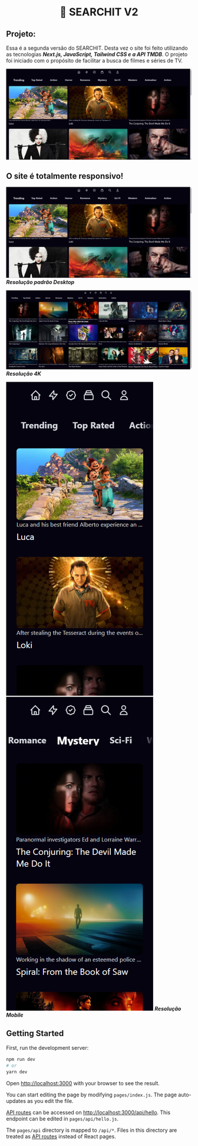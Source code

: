 <h1 align="center">🔎 SEARCHIT V2</h1>
  
## Projeto:

Essa é a segunda versão do SEARCHIT. Desta vez o site foi feito utilizando as tecnologias ***Next.js, JavaScript, Tailwind CSS e a API TMDB***. O projeto foi iniciado com o propósito de facilitar a busca de filmes e séries de TV.

![alt text](https://github.com/GlimaGit/Searchit-V2/blob/main/preview/imgDesktop.PNG?raw=true)

## O site é totalmente responsivo!

![alt text](https://github.com/GlimaGit/Searchit-V2/blob/main/preview/imgDesktop.PNG?raw=true)
***Resolução padrão Desktop***

![alt text](https://github.com/GlimaGit/Searchit-V2/blob/main/preview/img4k.png?raw=true)
***Resolução 4K***

![alt text](https://github.com/GlimaGit/Searchit-V2/blob/main/preview/imgMobile.PNG?raw=true)
![alt text](https://github.com/GlimaGit/Searchit-V2/blob/main/preview/imgResponsive.PNG?raw=true)
***Resolução Mobile***


## Getting Started

First, run the development server:

```bash
npm run dev
# or
yarn dev
```

Open [http://localhost:3000](http://localhost:3000) with your browser to see the result.

You can start editing the page by modifying `pages/index.js`. The page auto-updates as you edit the file.

[API routes](https://nextjs.org/docs/api-routes/introduction) can be accessed on [http://localhost:3000/api/hello](http://localhost:3000/api/hello). This endpoint can be edited in `pages/api/hello.js`.

The `pages/api` directory is mapped to `/api/*`. Files in this directory are treated as [API routes](https://nextjs.org/docs/api-routes/introduction) instead of React pages.


